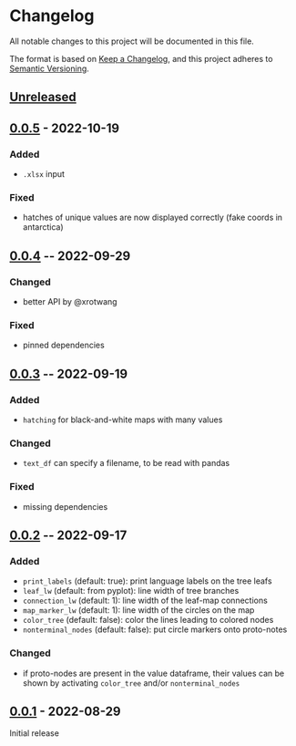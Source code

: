# Changelog
All notable changes to this project will be documented in this file.

The format is based on [Keep a Changelog](https://keepachangelog.com/en/1.0.0/),
and this project adheres to [Semantic Versioning](https://semver.org/spec/v2.0.0.html).

## [Unreleased]

## [0.0.5] - 2022-10-19

### Added
* `.xlsx` input

### Fixed
* hatches of unique values are now displayed correctly (fake coords in antarctica)

## [0.0.4] -- 2022-09-29

### Changed
* better API by @xrotwang

### Fixed
* pinned dependencies

## [0.0.3] -- 2022-09-19

### Added
* `hatching` for black-and-white maps with many values

### Changed
* `text_df` can specify a filename, to be read with pandas

### Fixed
* missing dependencies

## [0.0.2] -- 2022-09-17

### Added
* `print_labels` (default: true): print language labels on the tree leafs
* `leaf_lw` (default: from pyplot): line width of tree branches
* `connection_lw` (default: 1): line width of the leaf-map connections
* `map_marker_lw` (default: 1): line width of the circles on the map
* `color_tree` (default: false): color the lines leading to colored nodes
* `nonterminal_nodes` (default: false): put circle markers onto proto-notes

### Changed
* if proto-nodes are present in the value dataframe, their values can be shown by activating `color_tree` and/or `nonterminal_nodes`

## [0.0.1] - 2022-08-29

Initial release

[Unreleased]: https://github.com/fmatter/lingtreemaps/compare/0.0.5...HEAD
[0.0.5]: https://github.com/fmatter/lingtreemaps/compare/0.0.4...0.0.5
[0.0.4]: https://github.com/fmatter/lingtreemaps/releases/tag/0.0.4
[0.0.3]: https://github.com/fmatter/lingtreemaps/releases/tag/0.0.3
[0.0.2]: https://github.com/fmatter/lingtreemaps/releases/tag/0.0.2
[0.0.1]: https://github.com/fmatter/lingtreemaps/releases/tag/0.0.1

